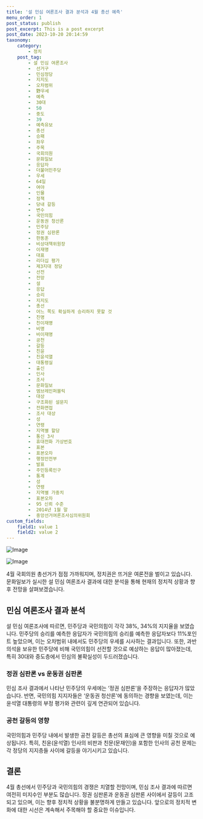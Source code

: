 ```yaml
---
title: '설 민심 여론조사 결과 분석과 4월 총선 예측'
menu_order: 1
post_status: publish
post_excerpt: This is a post excerpt
post_date: 2023-10-20 20:14:59
taxonomy:
    category:
        - 정치
    post_tag:
        - 설 민심 여론조사
        -  선거구
        -  민심정당
        -  지지도
        -  오차범위
        -  野우세
        -  예측
        -  30대
        -  50
        -  중도
        -  39
        -  예측유보
        -  총선
        -  승패
        -  좌우
        -  주목
        -  국회의원
        -  문화일보
        -  응답자
        -  더불어민주당
        -  우세
        -  64일
        -  여야
        -  인물
        -  정책
        -  당내 갈등
        -  변수
        -  국민의힘
        -  운동권 청산론
        -  민주당
        -  정권 심판론
        -  한동훈
        -  비상대책위원장
        -  이재명
        -  대표
        -  리더십 평가
        -  제3지대 정당
        -  선전
        -  전망
        -  설
        -  응답
        -  승리
        -  지지도
        -  총선
        -  어느 쪽도 확실하게 승리하지 못할 것
        -  친명
        -  친이재명
        -  비명
        -  비이재명
        -  공천
        -  갈등
        -  친윤
        -  친윤석열
        -  대통령실
        -  출신
        -  인사
        -  조사
        -  문화일보
        -  엠브레인퍼블릭
        -  대상
        -  구조화된 설문지
        -  전화면접
        -  조사 대상
        -  성
        -  연령
        -  지역별 할당
        -  통신 3사
        -  휴대전화 가상번호
        -  표본
        -  표본오차
        -  행정안전부
        -  발표
        -  주민등록인구
        -  통계
        -  성
        -  연령
        -  지역별 가중치
        -  표본오차
        -  95 신뢰 수준
        -  2014년 1월 말
        -  중앙선거여론조사심의위원회
custom_fields:
    field1: value 1
    field2: value 2
---
```


![Image](https://imgnews.pstatic.net/image/021/2024/02/06/0002620093_001_20240206141303652.jpg?type=w647)

![Image](https://imgnews.pstatic.net/image/021/2024/02/06/0002620093_002_20240206141303668.jpg?type=w647)


4월 국회의원 총선거가 점점 가까워지며, 정치권은 뜨거운 여론전을 벌이고 있습니다. 문화일보가 실시한 설 민심 여론조사 결과에 대한 분석을 통해 현재의 정치적 상황과 향후 전망을 살펴보겠습니다.

## 민심 여론조사 결과 분석
설 민심 여론조사에 따르면, 민주당과 국민의힘이 각각 38%, 34%의 지지율을 보였습니다. 민주당의 승리를 예측한 응답자가 국민의힘의 승리를 예측한 응답자보다 11%포인트 높았으며, 이는 오차범위 내에서도 민주당의 우세를 시사하는 결과입니다. 또한, 과반 의석을 보유한 민주당에 비해 국민의힘이 선전할 것으로 예상하는 응답이 많아졌는데, 특히 30대와 중도층에서 민심의 불확실성이 두드러졌습니다.

### 정권 심판론 vs 운동권 심판론
민심 조사 결과에서 나타난 민주당의 우세에는 ‘정권 심판론’을 주장하는 응답자가 많았습니다. 반면, 국민의힘 지지자들은 ‘운동권 청산론’에 동의하는 경향을 보였는데, 이는 윤석열 대통령의 부정 평가와 관련이 깊게 연관되어 있습니다.

### 공천 갈등의 영향
국민의힘과 민주당 내에서 발생한 공천 갈등은 총선의 표심에 큰 영향을 미칠 것으로 예상됩니다. 특히, 친윤(윤석열) 인사의 비판과 친문(문재인)을 포함한 인사의 공천 문제는 각 정당의 지지층들 사이에 갈등을 야기시키고 있습니다.

## 결론
4월 총선에서 민주당과 국민의힘의 경쟁은 치열할 전망이며, 민심 조사 결과에 따르면 여전히 미지수인 부분도 많습니다. 정권 심판론과 운동권 심판론 사이에서 갈등이 고조되고 있으며, 이는 향후 정치적 상황을 불분명하게 만들고 있습니다. 앞으로의 정치적 변화에 대한 시선은 계속해서 주목해야 할 중요한 이슈입니다.
